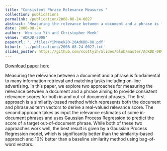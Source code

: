 ```yaml
---
title: "Consistent Phrase Relevance Measures "
collection: publications
permalink: /publication/2008-08-24-0027
abstract: 'Measuring the relevance between a document and a phrase is fundamental to many information retrieval and matching tasks including on-line advertising. In this paper, we explore two approaches for measuring the relevance between a document and a phrase aiming to provide consistent relevance scores for both in and out-of document phrases. The first approach is a similarity-based method which represents both the document and phrase as term vectors to derive a real-valued relevance score. The second approach takes as input the relevance estimates of some in-document phrases and uses Gaussian Process Regression to predict the score of a target out-of-document phrase. While both of these two approaches work well, the best result is given by a Gaussian Process Regression model, which is significantly better than the similarity-based approach and 10% better than a baseline similarity method using bag-of-word vectors.'
date: 2008-08-24
author: 'Wen-tau Yih and Christopher Meek'
venue: 'ADKDD-2008'
paperurl: '../files/YihMeek20-20AdKDD-08.pdf'
biburl: '../publications/2008-08-24-0027.txt'
slides_poster: https://github.com/scottyih/Slides/blob/master/AdKDD-08%20-%20Consistent%20Phrase%20Relevance%20Measures%20v2%20-%20Deck.pptx
---
```


<a href='../files/YihMeek20-20AdKDD-08.pdf'>Download paper here</a>

Measuring the relevance between a document and a phrase is fundamental to many information retrieval and matching tasks including on-line advertising. In this paper, we explore two approaches for measuring the relevance between a document and a phrase aiming to provide consistent relevance scores for both in and out-of document phrases. The first approach is a similarity-based method which represents both the document and phrase as term vectors to derive a real-valued relevance score. The second approach takes as input the relevance estimates of some in-document phrases and uses Gaussian Process Regression to predict the score of a target out-of-document phrase. While both of these two approaches work well, the best result is given by a Gaussian Process Regression model, which is significantly better than the similarity-based approach and 10% better than a baseline similarity method using bag-of-word vectors.
